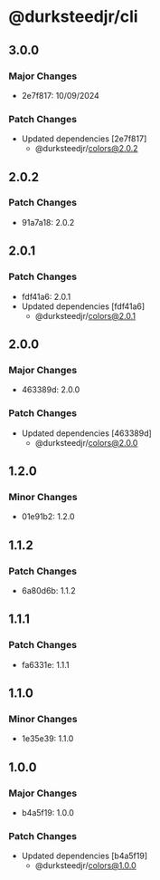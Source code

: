 # @durksteedjr/cli

## 3.0.0

### Major Changes

- 2e7f817: 10/09/2024

### Patch Changes

- Updated dependencies [2e7f817]
  - @durksteedjr/colors@2.0.2

## 2.0.2

### Patch Changes

- 91a7a18: 2.0.2

## 2.0.1

### Patch Changes

- fdf41a6: 2.0.1
- Updated dependencies [fdf41a6]
  - @durksteedjr/colors@2.0.1

## 2.0.0

### Major Changes

- 463389d: 2.0.0

### Patch Changes

- Updated dependencies [463389d]
  - @durksteedjr/colors@2.0.0

## 1.2.0

### Minor Changes

- 01e91b2: 1.2.0

## 1.1.2

### Patch Changes

- 6a80d6b: 1.1.2

## 1.1.1

### Patch Changes

- fa6331e: 1.1.1

## 1.1.0

### Minor Changes

- 1e35e39: 1.1.0

## 1.0.0

### Major Changes

- b4a5f19: 1.0.0

### Patch Changes

- Updated dependencies [b4a5f19]
  - @durksteedjr/colors@1.0.0
